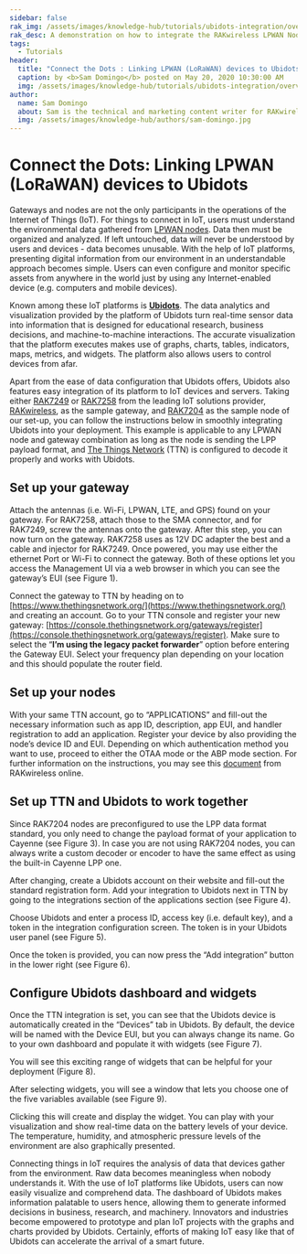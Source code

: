 ```yaml
---
sidebar: false
rak_img: /assets/images/knowledge-hub/tutorials/ubidots-integration/overview.jpg
rak_desc: A demonstration on how to integrate the RAKwireless LPWAN Nodes and Gateways to the Ubidots IoT platform.
tags:
  - Tutorials
header:
  title: "Connect the Dots : Linking LPWAN (LoRaWAN) devices to Ubidots"
  caption: by <b>Sam Domingo</b> posted on May 20, 2020 10:30:00 AM
  img: /assets/images/knowledge-hub/tutorials/ubidots-integration/overview.jpg
author:
  name: Sam Domingo
  about: Sam is the technical and marketing content writer for RAKwireless. Her passion for writing that manifested in her playwriting and poetry now flows into her in-depth coverage of the IoT community.
  img: /assets/images/knowledge-hub/authors/sam-domingo.jpg
---
```


# Connect the Dots: Linking LPWAN (LoRaWAN) devices to Ubidots

Gateways and nodes are not the only participants in the operations of the Internet of Things (IoT). For things to connect in IoT, users must understand the environmental data gathered from [LPWAN nodes](https://store.rakwireless.com/collections/boards-nodes). Data then must be organized and analyzed. If left untouched, data will never be understood by users and devices - data becomes unusable. With the help of IoT platforms, presenting digital information from our environment in an understandable approach becomes simple. Users can even configure and monitor specific assets from anywhere in the world just by using any Internet-enabled device (e.g. computers and mobile devices).

Known among these IoT platforms is [**Ubidots**](https://ubidots.com/). The data analytics and visualization provided by the platform of Ubidots turn real-time sensor data into information that is designed for educational research, business decisions, and machine-to-machine interactions. The accurate visualization that the platform executes makes use of graphs, charts, tables, indicators, maps, metrics, and widgets. The platform also allows users to control devices from afar.

Apart from the ease of data configuration that Ubidots offers, Ubidots also features easy integration of its platform to IoT devices and servers. Taking either [RAK7249](https://www.rakwireless.com/en-us/products/lpwan-gateways-and-concentrators/rak7249) or [RAK7258](https://www.rakwireless.com/en-us/products/lpwan-gateways-and-concentrators/rak7258) from the leading IoT solutions provider, [RAKwireless](https://www.rakwireless.com/en-us/products/lpwan-gateways-and-concentrators/rak7258), as the sample gateway, and [RAK7204](https://www.rakwireless.com/en-us/products/lpwan-gateways-and-concentrators/rak7258) as the sample node of our set-up, you can follow the instructions below in smoothly integrating Ubidots into your deployment. This example is applicable to any LPWAN node and gateway combination as long as the node is sending the LPP payload format, and [The Things Network](https://www.thethingsnetwork.org/) (TTN) is configured to decode it properly and works with Ubidots.

## Set up your gateway

Attach the antennas (i.e. Wi-Fi, LPWAN, LTE, and GPS) found on your gateway. For RAK7258, attach those to the SMA connector, and for RAK7249, screw the antennas onto the gateway. After this step, you can now turn on the gateway. RAK7258 uses as 12V DC adapter the best and a cable and injector for RAK7249. Once powered, you may use either the ethernet Port or Wi-Fi to connect the gateway. Both of these options let you access the Management UI via a web browser in which you can see the gateway’s EUI (see Figure 1).

<rk-img
  src="/assets/images/knowledge-hub/tutorials/ubidots-integration/Gateway-Configuration---Gateway-EUI-1.png"
  width="100%"
  caption="Gateway Configuration – Gateway EUI"
/>

Connect the gateway to TTN by heading on to [https://www.thethingsnetwork.org/](https://www.thethingsnetwork.org/) and creating an account. Go to your TTN console and register your new gateway: [https://console.thethingsnetwork.org/gateways/register](https://console.thethingsnetwork.org/gateways/register). Make sure to select the “**I’m using the legacy packet forwarder**” option before entering the Gateway EUI. Select your frequency plan depending on your location and this should populate the router field.

<rk-img
  src="/assets/images/knowledge-hub/tutorials/ubidots-integration/Gateway-Overview---Status-connected.png"
  width="100%"
  caption="Gateway Overview – Status connected"
/>

## Set up your nodes

With your same TTN account, go to “APPLICATIONS” and fill-out the necessary information such as app ID, description, app EUI, and handler registration to add an application. Register your device by also providing the node’s device ID and EUI. Depending on which authentication method you want to use, proceed to either the OTAA mode or the ABP mode section. For further information on the instructions, you may see this [document](https://doc.rakwireless.com/rak7204-lora-environmental-sensor/quick-start-guide) from RAKwireless online.

## Set up TTN and Ubidots to work together

Since RAK7204 nodes are preconfigured to use the LPP data format standard, you only need to change the payload format of your application to Cayenne (see Figure 3). In case you are not using RAK7204 nodes, you can always write a custom decoder or encoder to have the same effect as using the built-in Cayenne LPP one.

<rk-img
  src="/assets/images/knowledge-hub/tutorials/ubidots-integration/Payload-format---Cayenne-LPP.png"
  width="100%"
  caption="Payload format – Cayenne LPP"
/>

After changing, create a Ubidots account on their website and fill-out the standard registration form. Add your integration to Ubidots next in TTN by going to the integrations section of the applications section (see Figure 4).

<rk-img
  src="/assets/images/knowledge-hub/tutorials/ubidots-integration/Ubidots-Integration.png"
  width="100%"
  caption="Ubidots Integration"
/>

Choose Ubidots and enter a process ID, access key (i.e. default key), and a token in the integration configuration screen. The token is in your Ubidots user panel (see Figure 5).

<rk-img
  src="/assets/images/knowledge-hub/tutorials/ubidots-integration/Ubidots-API-Credentials---Token.png"
  width="100%"
  caption="Ubidots API Credentials - Token"
/>

Once the token is provided, you can now press the “Add integration” button in the lower right (see Figure 6).

<rk-img
  src="/assets/images/knowledge-hub/tutorials/ubidots-integration/Ubidots-Integration-configuration.png"
  width="100%"
  caption="Ubidots Integration configuration"
/>

## Configure Ubidots dashboard and widgets

Once the TTN integration is set, you can see that the Ubidots device is automatically created in the “Devices” tab in Ubidots. By default, the device will be named with the Device EUI, but you can always change its name. Go to your own dashboard and populate it with widgets (see Figure 7).

<rk-img
  src="/assets/images/knowledge-hub/tutorials/ubidots-integration/Ubidots-Dashboard---RAK7204-Widgets.png"
  width="100%"
  caption="Ubidots Dashboard – RAK7204 Widgets"
/>

You will see this exciting range of widgets that can be helpful for your deployment (Figure 8).

<rk-img
  src="/assets/images/knowledge-hub/tutorials/ubidots-integration/Widgets-selection-screen.png"
  width="50%"
  caption="Widgets selection screen"
/>

After selecting widgets, you will see a window that lets you choose one of the five variables available (see Figure 9).

<rk-img
  src="/assets/images/knowledge-hub/tutorials/ubidots-integration/Adding-a-Variable-to-display.png"
  width="100%"
  caption="Adding a Variable to display"
/>

Clicking this will create and display the widget. You can play with your visualization and show real-time data on the battery levels of your device. The temperature, humidity, and atmospheric pressure levels of the environment are also graphically presented.

Connecting things in IoT requires the analysis of data that devices gather from the environment. Raw data becomes meaningless when nobody understands it. With the use of IoT platforms like Ubidots, users can now easily visualize and comprehend data. The dashboard of Ubidots makes information palatable to users hence, allowing them to generate informed decisions in business, research, and machinery. Innovators and industries become empowered to prototype and plan IoT projects with the graphs and charts provided by Ubidots. Certainly, efforts of making IoT easy like that of Ubidots can accelerate the arrival of a smart future.


<rk-author />